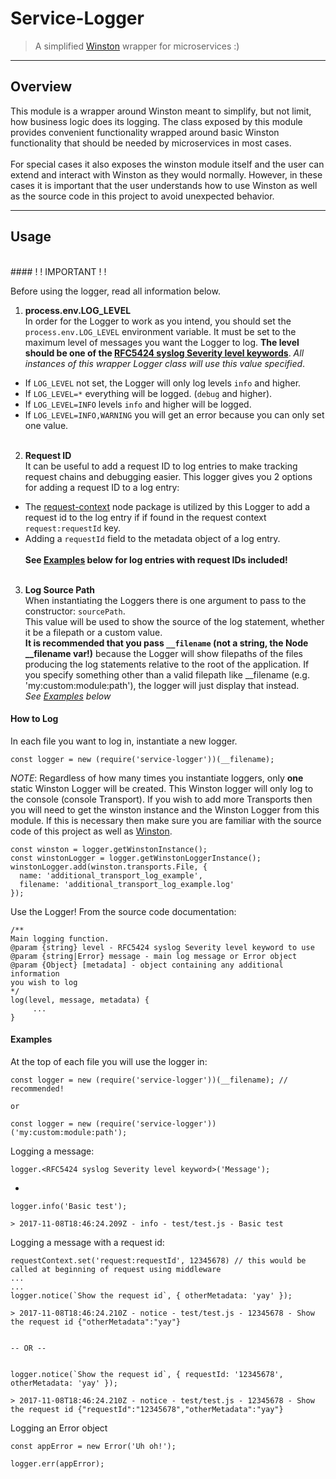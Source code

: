 # Service-Logger
> A simplified [Winston](https://github.com/winstonjs/winston) wrapper for microservices :)

--------------------------------------------------------------------------------
## Overview

This module is a wrapper around Winston meant to simplify, but not limit, how
business logic does its logging. The class exposed by this module provides
convenient functionality wrapped around basic Winston functionality that should
be needed by microservices in most cases. <br/><br/>
For special cases it also exposes the winston module itself and
the user can extend and interact with Winston as they would normally. However,
in these cases it is important that the user understands how to use Winston as
well as the source code in this project to avoid unexpected behavior.

--------------------------------------------------------------------------------
## Usage
<br/>
#### ! ! IMPORTANT ! !

Before using the logger, read all information below.

1. **process.env.LOG_LEVEL**<br/>
In order for the Logger to work as you intend, you should set the
`process.env.LOG_LEVEL` environment variable. It must be set to the maximum level
of messages you want the Logger to log. **The level should be one of the [RFC5424 syslog Severity level keywords](https://en.wikipedia.org/wiki/Syslog)**.
_All instances of this wrapper Logger class will use this value specified_.
  * If `LOG_LEVEL` not set, the Logger will only log levels `info` and higher.
  * If `LOG_LEVEL=*` everything will be logged. (`debug` and higher).
  * If `LOG_LEVEL=INFO` levels `info` and higher will be logged.
  * If `LOG_LEVEL=INFO,WARNING` you will get an error because you can only set one value.
<br/><br/>

2. **Request ID**<br/>
It can be useful to add a request ID to log entries to make tracking request
chains and debugging easier. This logger gives you 2 options for adding a request ID to
a log entry:
  * The [request-context](https://www.npmjs.com/package/request-context)
  node package is utilized by this Logger to add a request id to the log entry if
  if found in the request context `request:requestId` key.
  * Adding a `requestId` field to the metadata object of a log entry.
<br/><br/>
**See [Examples](#examples) below for log entries with request IDs included!**
<br/><br/>

3. **Log Source Path**<br/>
When instantiating the Loggers there is one argument to pass to the constructor: `sourcePath`.<br/>
This value will be used to show the source of the log statement, whether it be a filepath
or a custom value.<br/>
**It is recommended that you pass `__filename` (not a string, the Node __filename var!)** because the Logger will show
filepaths of the files producing the log statements relative to the root of the
application. If you specify something other than a valid filepath like __filename (e.g. 'my:custom:module:path'),
the logger will just display that instead.<br/>
_See [Examples](#examples) below_

#### How to Log

In each file you want to log in, instantiate a new logger.
```
const logger = new (require('service-logger'))(__filename);
```
_NOTE_: Regardless of how many times you instantiate loggers, only **one** static
Winston Logger will be created. This Winston logger will only log to the console (console Transport).
If you wish to add more Transports then you will need to get the
winston instance and the Winston Logger from this module. If this is necessary
then make sure you are familiar with the source code of this project as well as
[Winston](https://github.com/winstonjs/winston).
```
const winston = logger.getWinstonInstance();
const winstonLogger = logger.getWinstonLoggerInstance();
winstonLogger.add(winston.transports.File, {
  name: 'additional_transport_log_example',
  filename: 'additional_transport_log_example.log'
});
```

Use the Logger! From the source code documentation:
```
/**
Main logging function.
@param {string} level - RFC5424 syslog Severity level keyword to use
@param {string|Error} message - main log message or Error object
@param {Object} [metadata] - object containing any additional information
you wish to log
*/
log(level, message, metadata) {
     ...
}
```

#### Examples

At the top of each file you will use the logger in:
```
const logger = new (require('service-logger'))(__filename); // recommended!

or

const logger = new (require('service-logger'))('my:custom:module:path');
```

Logging a message:
```
logger.<RFC5424 syslog Severity level keyword>('Message');
```
-
```
logger.info('Basic test');

> 2017-11-08T18:46:24.209Z - info - test/test.js - Basic test
```

Logging a message with a request id:
```
requestContext.set('request:requestId', 12345678) // this would be called at beginning of request using middleware
...
...
logger.notice(`Show the request id`, { otherMetadata: 'yay' });

> 2017-11-08T18:46:24.210Z - notice - test/test.js - 12345678 - Show the request id {"otherMetadata":"yay"}


-- OR --


logger.notice(`Show the request id`, { requestId: '12345678', otherMetadata: 'yay' });

> 2017-11-08T18:46:24.210Z - notice - test/test.js - 12345678 - Show the request id {"requestId":"12345678","otherMetadata":"yay"}
```

Logging an Error object
```
const appError = new Error('Uh oh!');

logger.err(appError);
```
